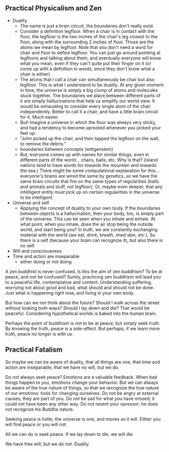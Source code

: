 ## Practical Physicalism and Zen
- Duality
  - The name is just a brain circuit, the boundaries don't really exist.
  - Consider a definition legfloor. When a chair is in contact with the floor,
    the legfloor is the two inches of the chair's leg closest to the floor,
    along with the surrounding 2 inches of floor. Those are the atoms we mean by
    legfloor. Note that you don't need a word for chair and floor to define
    legfloor. You can just go around pointing at legfloors and talking about
    them, and eventually everyone will know what you mean, even if they can't
    quite put their finger on it (or come up with a definition in words, since
    they don't know what a chair is either).
  - The atoms that I call a chair can simultaneously be chair but also legfloor.
    This is what I understand to be duality. At any given moment in time, the
    universe is simply a big clump of atoms and molecules stuck together. The
    boundaries we place between different parts of it are simply hallucinations
    that help us simplify our world view. It would be exhausting to consider
    every single atom of the chair independently. Better to call it a chair, and
    have a little brain circuit for it. Much easier.
  - But! Imagine a universe in which the floor was always very sticky, and had a
    tendency to become uprooted whenever you picked your feet up.
  - "John picked up the chair, and then tapped the legfloor on the wall, to remove the debris."
  - boundaries between concepts (wittgenstein)
  - But, everyone comes up with names for similar things, even in different
    parts of the world... chairs, balls, etc. Why is that? (island nations tend
    to have words for towards the mountain and towards the sea.) There might be
    some computational explanation for this... everyone's brains are wired the
    same by genetics, so we have the same brain circuits that fire on the same
    types of regularities (balls and animals and stuff, not legfloor). Or, maybe
    even deeper, that any intelligent entity *must* pick up on certain
    regularities in the universe to be intelligent.
- Universe and self
  - Applying the concept of duality to your own body. If the boundaries between
    objects is a hallucination, then your body, too, is simply part of the
    universe. This can be seen when you inhale and exhale. At what point, when
    you inhale, does the air stop being the outside world, and start being you?
    In truth, we are constantly exchanging material with the world (we eat,
    drink, breath, shed skin, etc.). So there is a self (because your brain can
    recognize it), but also there is no self.
- Will and consciousness
- Time and action are inseparable
  - either doing or not doing
  
A zen buddhist is never confused. Is this the aim of zen buddhism? To be at peace, and not be confused? Surely, practicing zen buddhism will lead you to a peaceful life, contemplative and content. Understanding suffering, worrying not about good and bad, what should and should not be done. Just what is happening right now, and living in your own body.

But how can we not think about the future? Should I walk across the street without looking both ways? Should I lay down and die? That would be peaceful. Considering hypothetical worlds is baked into the human brain.

Perhaps the point of buddhism is not to be at peace, but simply seek truth. By knowing the truth, peace is a side-effect. But perhaps, if we learn more truth, peace no longer is with us.

## Practical Fatalism
So maybe we can be aware of duality, that all things are one, that time and action are inseparable, that we have no will, but we do.

Do not always seek peace? Emotions are a valuable feedback. When bad things happen to you, emotions change your behavior. But we can always be aware of the true nature of things, so that we recognize the true nature of our emotions: tools for changing ourselves. Do not be angry at external causes; they are part of you. Do not be sad for what you have missed; it could not have been any other way. Do not resent your opressor; he does not recognize his Buddha nature.

Seeking peace is futile; the universe is one, and moves as it will. Either you will find peace or you will not.

All we can do is seek peace. If we lay down to die, we will die.

We have free will, but we do not. Duality.
